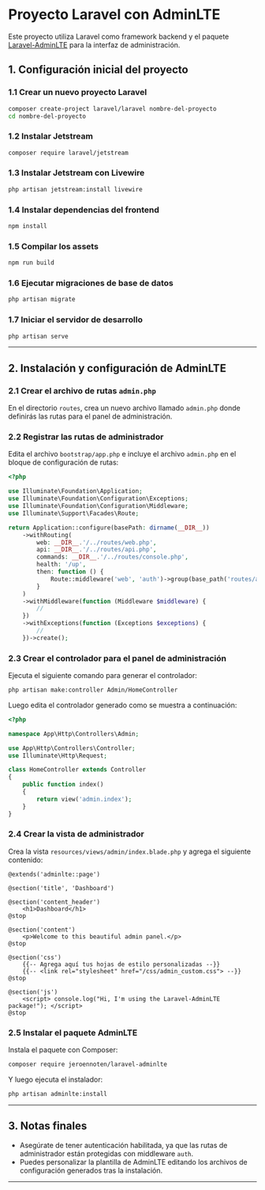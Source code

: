 
# Proyecto Laravel con AdminLTE

Este proyecto utiliza Laravel como framework backend y el paquete [Laravel-AdminLTE](https://github.com/jeroennoten/Laravel-AdminLTE) para la interfaz de administración.

## 1. Configuración inicial del proyecto

### 1.1 Crear un nuevo proyecto Laravel

```bash
composer create-project laravel/laravel nombre-del-proyecto
cd nombre-del-proyecto
```

### 1.2 Instalar Jetstream

```bash
composer require laravel/jetstream
```

### 1.3 Instalar Jetstream con Livewire

```bash
php artisan jetstream:install livewire
```

### 1.4 Instalar dependencias del frontend

```bash
npm install
```

### 1.5 Compilar los assets

```bash
npm run build
```

### 1.6 Ejecutar migraciones de base de datos

```bash
php artisan migrate
```

### 1.7 Iniciar el servidor de desarrollo

```bash
php artisan serve
```

---

## 2. Instalación y configuración de AdminLTE

### 2.1 Crear el archivo de rutas `admin.php`

En el directorio `routes`, crea un nuevo archivo llamado `admin.php` donde definirás las rutas para el panel de administración.

### 2.2 Registrar las rutas de administrador

Edita el archivo `bootstrap/app.php` e incluye el archivo `admin.php` en el bloque de configuración de rutas:

```php
<?php

use Illuminate\Foundation\Application;
use Illuminate\Foundation\Configuration\Exceptions;
use Illuminate\Foundation\Configuration\Middleware;
use Illuminate\Support\Facades\Route;

return Application::configure(basePath: dirname(__DIR__))
    ->withRouting(
        web: __DIR__.'/../routes/web.php',
        api: __DIR__.'/../routes/api.php',
        commands: __DIR__.'/../routes/console.php',
        health: '/up',
        then: function () {
            Route::middleware('web', 'auth')->group(base_path('routes/admin.php'));
        }
    )
    ->withMiddleware(function (Middleware $middleware) {
        //
    })
    ->withExceptions(function (Exceptions $exceptions) {
        //
    })->create();
```

### 2.3 Crear el controlador para el panel de administración

Ejecuta el siguiente comando para generar el controlador:

```bash
php artisan make:controller Admin/HomeController
```

Luego edita el controlador generado como se muestra a continuación:

```php
<?php

namespace App\Http\Controllers\Admin;

use App\Http\Controllers\Controller;
use Illuminate\Http\Request;

class HomeController extends Controller
{
    public function index()
    {
        return view('admin.index');
    }
}
```

### 2.4 Crear la vista de administrador

Crea la vista `resources/views/admin/index.blade.php` y agrega el siguiente contenido:

```blade
@extends('adminlte::page')

@section('title', 'Dashboard')

@section('content_header')
    <h1>Dashboard</h1>
@stop

@section('content')
    <p>Welcome to this beautiful admin panel.</p>
@stop

@section('css')
    {{-- Agrega aquí tus hojas de estilo personalizadas --}}
    {{-- <link rel="stylesheet" href="/css/admin_custom.css"> --}}
@stop

@section('js')
    <script> console.log("Hi, I'm using the Laravel-AdminLTE package!"); </script>
@stop
```

### 2.5 Instalar el paquete AdminLTE

Instala el paquete con Composer:

```bash
composer require jeroennoten/laravel-adminlte
```

Y luego ejecuta el instalador:

```bash
php artisan adminlte:install
```

---

## 3. Notas finales

- Asegúrate de tener autenticación habilitada, ya que las rutas de administrador están protegidas con middleware `auth`.
- Puedes personalizar la plantilla de AdminLTE editando los archivos de configuración generados tras la instalación.

---
